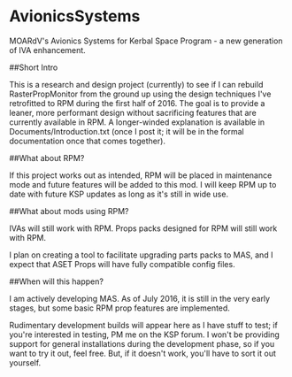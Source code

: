 # AvionicsSystems
MOARdV's Avionics Systems for Kerbal Space Program - a new generation of IVA enhancement.

##Short Intro

This is a research and design project (currently) to see if I can rebuild RasterPropMonitor
from the ground up using the design techniques I've retrofitted to RPM during the first half
of 2016.  The goal is to provide a leaner, more performant design without sacrificing
features that are currently available in RPM.  A longer-winded explanation is available
in Documents/Introduction.txt (once I post it; it will be in the formal documentation once that comes
together).

##What about RPM?

If this project works out as intended, RPM will be placed in maintenance mode and future features will be
added to this mod.  I will keep RPM up to date with future KSP updates as long as it's still
in wide use.

##What about mods using RPM?

IVAs will still work with RPM.  Props packs designed for RPM will still work with RPM.

I plan on creating a tool to facilitate upgrading parts packs to MAS, and I expect
that ASET Props will have fully compatible config files.

##When will this happen?

I am actively developing MAS.  As of July 2016, it is still in the very early stages, but
some basic RPM prop features are implemented.

Rudimentary development builds will appear here as I have stuff to test; if you're interested
in testing, PM me on the KSP forum.  I won't be providing support for general
installations during the development phase, so if you want to try it out, feel free. But, if it
doesn't work, you'll have to sort it out yourself.

